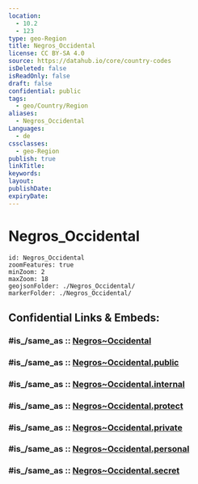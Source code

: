 ```yaml
---
location:
  - 10.2
  - 123
type: geo-Region
title: Negros_Occidental
license: CC BY-SA 4.0
source: https://datahub.io/core/country-codes
isDeleted: false
isReadOnly: false
draft: false
confidential: public
tags:
  - geo/Country/Region
aliases:
  - Negros_Occidental
Languages:
  - de
cssclasses:
  - geo-Region
publish: true
linkTitle:
keywords:
layout:
publishDate:
expiryDate:
---
```


# Negros_Occidental

```leaflet
id: Negros_Occidental
zoomFeatures: true 
minZoom: 2 
maxZoom: 18
geojsonFolder: ./Negros_Occidental/
markerFolder: ./Negros_Occidental/
```


## Confidential Links & Embeds: 

### #is_/same_as :: [Negros~Occidental](/_Standards/Earth/Continent/Asia/Asia~South~East/Malay_Archipelago/Philippines/Regions~Philippines/Negros~Occidental.md) 

### #is_/same_as :: [Negros~Occidental.public](/_public/Earth/Continent/Asia/Asia~South~East/Malay_Archipelago/Philippines/Regions~Philippines/Negros~Occidental.public.md) 

### #is_/same_as :: [Negros~Occidental.internal](/_internal/Earth/Continent/Asia/Asia~South~East/Malay_Archipelago/Philippines/Regions~Philippines/Negros~Occidental.internal.md) 

### #is_/same_as :: [Negros~Occidental.protect](/_protect/Earth/Continent/Asia/Asia~South~East/Malay_Archipelago/Philippines/Regions~Philippines/Negros~Occidental.protect.md) 

### #is_/same_as :: [Negros~Occidental.private](/_private/Earth/Continent/Asia/Asia~South~East/Malay_Archipelago/Philippines/Regions~Philippines/Negros~Occidental.private.md) 

### #is_/same_as :: [Negros~Occidental.personal](/_personal/Earth/Continent/Asia/Asia~South~East/Malay_Archipelago/Philippines/Regions~Philippines/Negros~Occidental.personal.md) 

### #is_/same_as :: [Negros~Occidental.secret](/_secret/Earth/Continent/Asia/Asia~South~East/Malay_Archipelago/Philippines/Regions~Philippines/Negros~Occidental.secret.md)

